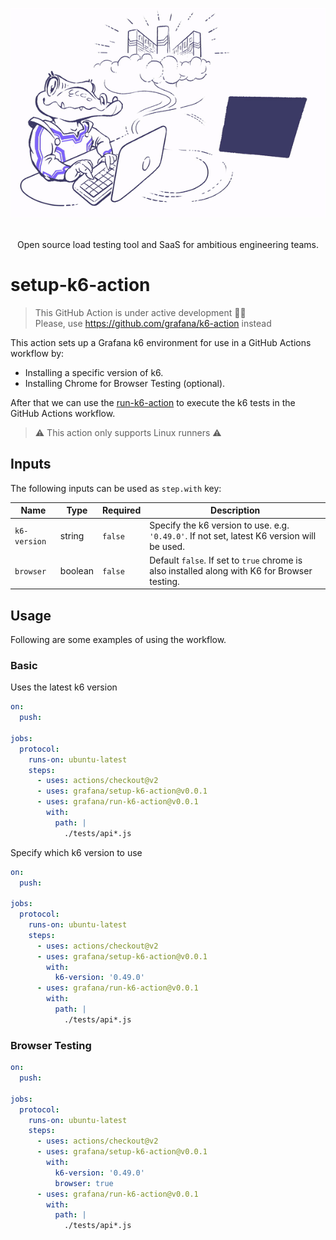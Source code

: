 <div align="center">
  
  <img
    src="./k6.gif"
    width="600"
    style="pointer-events: none;" />

  <br />
  Open source load testing tool and SaaS for ambitious engineering teams.

</div>

# setup-k6-action
> This GitHub Action is under active development 🧑‍🏭  
> Please, use https://github.com/grafana/k6-action instead

This action sets up a Grafana k6 environment for use in a GitHub Actions workflow by:

- Installing a specific version of k6.
- Installing Chrome for Browser Testing (optional).


After that we can use the [run-k6-action](https://github.com/grafana/run-k6-action/) to execute the k6 tests in the GitHub Actions workflow. 

> ⚠️ This action only supports Linux runners ⚠️

## Inputs 

The following inputs can be used as `step.with` key:

| Name | Type | Required | Description 
| --- | --- | --- | --- |
| `k6-version` | string | `false` | Specify the k6 version to use. e.g. `'0.49.0'`. If not set, latest K6 version will be used. 
| `browser` | boolean |  `false` | Default `false`. If set to `true` chrome is also installed along with K6 for Browser testing. 


## Usage

Following are some examples of using the workflow. 

### Basic 

Uses the latest k6 version

```yaml
on:
  push:

jobs:
  protocol:
    runs-on: ubuntu-latest
    steps:
      - uses: actions/checkout@v2
      - uses: grafana/setup-k6-action@v0.0.1
      - uses: grafana/run-k6-action@v0.0.1
        with:
          path: |
            ./tests/api*.js
```

Specify which k6 version to use 

```yaml
on:
  push:

jobs:
  protocol:
    runs-on: ubuntu-latest
    steps:
      - uses: actions/checkout@v2
      - uses: grafana/setup-k6-action@v0.0.1
        with:
          k6-version: '0.49.0'
      - uses: grafana/run-k6-action@v0.0.1
        with:
          path: |
            ./tests/api*.js
```

### Browser Testing

```yaml
on:
  push:

jobs:
  protocol:
    runs-on: ubuntu-latest
    steps:
      - uses: actions/checkout@v2
      - uses: grafana/setup-k6-action@v0.0.1
        with:
          k6-version: '0.49.0'
          browser: true
      - uses: grafana/run-k6-action@v0.0.1
        with:
          path: |
            ./tests/api*.js
```
